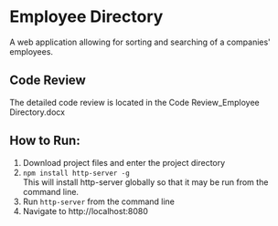 # Employee Directory

A web application allowing for sorting and searching of a companies' employees.

## Code Review

The detailed code review is located in the Code Review_Employee Directory.docx 


## How to Run:

1. Download project files and enter the project directory
2. `npm install http-server -g`  
This will install http-server globally so that it may be run from the command line.
3. Run `http-server` from the command line
4. Navigate to http://localhost:8080  



